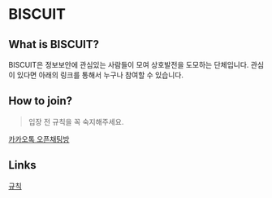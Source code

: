 # BISCUIT

## What is BISCUIT?
BISCUIT은 정보보안에 관심있는 사람들이 모여 상호발전을 도모하는 단체입니다. 관심이 있다면 아래의 링크를 통해서 누구나 참여할 수 있습니다.

## How to join?
> 입장 전 규칙을 꼭 숙지해주세요.

[카카오톡 오픈채팅방](https://open.kakao.com/o/gXu4lUD)

## Links
[규칙](Rule.md)